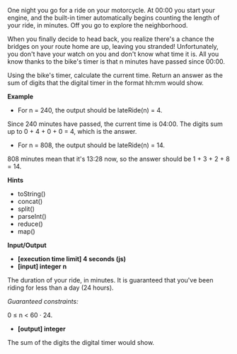 One night you go for a ride on your motorcycle. At 00:00 you start your engine, and the built-in timer automatically begins counting the length of your ride, in minutes. Off you go to explore the neighborhood.

When you finally decide to head back, you realize there's a chance the bridges on your route home are up, leaving you stranded! Unfortunately, you don't have your watch on you and don't know what time it is. All you know thanks to the bike's timer is that n minutes have passed since 00:00.

Using the bike's timer, calculate the current time. Return an answer as the sum of digits that the digital timer in the format hh:mm would show.

**Example**

-   For n = 240, the output should be
lateRide(n) = 4.

Since 240 minutes have passed, the current time is 04:00. The digits sum up to 0 + 4 + 0 + 0 = 4, which is the answer.

-   For n = 808, the output should be
lateRide(n) = 14.

808 minutes mean that it's 13:28 now, so the answer should be 1 + 3 + 2 + 8 = 14.

**Hints**
-   toString()
-   concat()
-   split()
-   parseInt()
-   reduce()
-   map()   

**Input/Output**

- **[execution time limit] 4 seconds (js)**
- **[input] integer n**

The duration of your ride, in minutes. It is guaranteed that you've been riding for less than a day (24 hours).

*Guaranteed constraints:*

0 ≤ n < 60 · 24.

- **[output] integer**

The sum of the digits the digital timer would show.